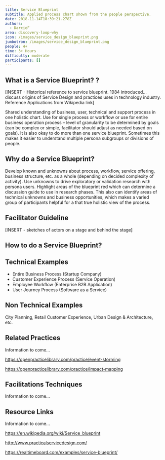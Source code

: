 ```yaml
---
title: Service Blueprint
subtitle: Applied process chart shown from the people perspective.
date: 2018-11-14T18:39:21.278Z
authors:
  - DarcieF
area: discovery-loop-why
icon: /images/service_design_blueprint.png
jumbotron: /images/service_design_blueprint.png
people: 4+
time: 3+ Hours
difficulty: moderate
participants: []
---
```

## What is a Service Blueprint? ?

\[INSERT - Historical reference to service blueprint. 1984 introduced… discuss origins of Service Design and practices uses in technology industry. Reference Applications from Wikipedia link]

Shared understanding of business, user, technical and support process in one holistic chart. Use for single process or workflow or use for entire business operation process – level of granularity to be determined by goals (can be complex or simple, facilitator should adjust as needed based on goals). It is also okay to do more than one service blueprint. Sometimes this makes it easier to understand multiple persona subgroups or divisions of people.

## Why do a Service Blueprint?

Develop known and unknowns about process, workflow, service offering, business structure, etc. as a whole (depending on decided complexity of activity). Use unknowns to drive exploratory or validation research with persona users. Highlight areas of the blueprint red which can determine a discussion guide to use in research phases. This also can identify areas of technical unknowns and business opportunities, which makes a varied group of participants helpful for a that true holistic view of the process. 

## Facilitator Guideline

\[INSERT - sketches of actors on a stage and behind the stage]

## How to do a Service Blueprint?

## 

## Technical Examples

* Entire Business Process (Startup Company)
* Customer Experience Process (Service Operation)
* Employee Workflow (Enterprise B2B Application)
* User Journey Process (Software as a Service)



## Non Technical Examples

City Planning, Retail Customer Experience, Urban Design & Architecture, etc.

## 

## Related Practices

Information to come…

https://openpracticelibrary.com/practice/event-storming

https://openpracticelibrary.com/practice/impact-mapping

## 

## Facilitations Techniques

Information to come…

## 

## Resource Links

Information to come…

https://en.wikipedia.org/wiki/Service_blueprint

http://www.practicalservicedesign.com/

https://realtimeboard.com/examples/service-blueprint/
